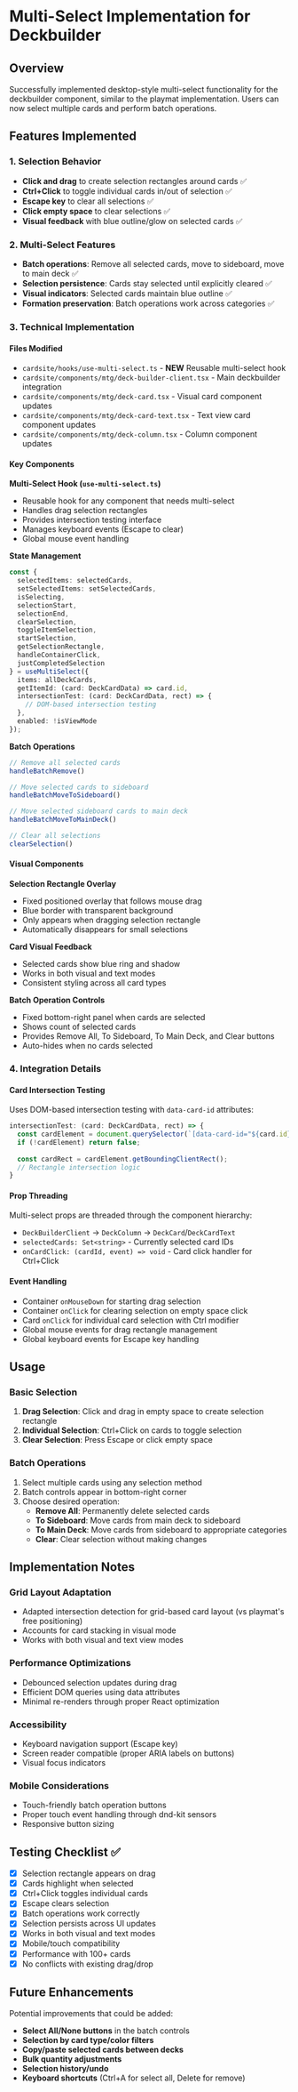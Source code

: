# Multi-Select Implementation for Deckbuilder

## Overview
Successfully implemented desktop-style multi-select functionality for the deckbuilder component, similar to the playmat implementation. Users can now select multiple cards and perform batch operations.

## Features Implemented

### 1. Selection Behavior
- **Click and drag** to create selection rectangles around cards ✅
- **Ctrl+Click** to toggle individual cards in/out of selection ✅
- **Escape key** to clear all selections ✅
- **Click empty space** to clear selections ✅
- **Visual feedback** with blue outline/glow on selected cards ✅

### 2. Multi-Select Features
- **Batch operations**: Remove all selected cards, move to sideboard, move to main deck ✅
- **Selection persistence**: Cards stay selected until explicitly cleared ✅
- **Visual indicators**: Selected cards maintain blue outline ✅
- **Formation preservation**: Batch operations work across categories ✅

### 3. Technical Implementation

#### Files Modified
- `cardsite/hooks/use-multi-select.ts` - **NEW** Reusable multi-select hook
- `cardsite/components/mtg/deck-builder-client.tsx` - Main deckbuilder integration
- `cardsite/components/mtg/deck-card.tsx` - Visual card component updates
- `cardsite/components/mtg/deck-card-text.tsx` - Text view card component updates  
- `cardsite/components/mtg/deck-column.tsx` - Column component updates

#### Key Components

**Multi-Select Hook (`use-multi-select.ts`)**
- Reusable hook for any component that needs multi-select
- Handles drag selection rectangles
- Provides intersection testing interface
- Manages keyboard events (Escape to clear)
- Global mouse event handling

**State Management**
```typescript
const {
  selectedItems: selectedCards,
  setSelectedItems: setSelectedCards,
  isSelecting,
  selectionStart,
  selectionEnd,
  clearSelection,
  toggleItemSelection,
  startSelection,
  getSelectionRectangle,
  handleContainerClick,
  justCompletedSelection
} = useMultiSelect({
  items: allDeckCards,
  getItemId: (card: DeckCardData) => card.id,
  intersectionTest: (card: DeckCardData, rect) => {
    // DOM-based intersection testing
  },
  enabled: !isViewMode
});
```

**Batch Operations**
```typescript
// Remove all selected cards
handleBatchRemove()

// Move selected cards to sideboard  
handleBatchMoveToSideboard()

// Move selected sideboard cards to main deck
handleBatchMoveToMainDeck()

// Clear all selections
clearSelection()
```

#### Visual Components

**Selection Rectangle Overlay**
- Fixed positioned overlay that follows mouse drag
- Blue border with transparent background
- Only appears when dragging selection rectangle
- Automatically disappears for small selections

**Card Visual Feedback**
- Selected cards show blue ring and shadow
- Works in both visual and text modes
- Consistent styling across all card types

**Batch Operation Controls**
- Fixed bottom-right panel when cards are selected
- Shows count of selected cards
- Provides Remove All, To Sideboard, To Main Deck, and Clear buttons
- Auto-hides when no cards selected

### 4. Integration Details

#### Card Intersection Testing
Uses DOM-based intersection testing with `data-card-id` attributes:
```typescript
intersectionTest: (card: DeckCardData, rect) => {
  const cardElement = document.querySelector(`[data-card-id="${card.id}"]`);
  if (!cardElement) return false;
  
  const cardRect = cardElement.getBoundingClientRect();
  // Rectangle intersection logic
}
```

#### Prop Threading
Multi-select props are threaded through the component hierarchy:
- `DeckBuilderClient` → `DeckColumn` → `DeckCard`/`DeckCardText`
- `selectedCards: Set<string>` - Currently selected card IDs
- `onCardClick: (cardId, event) => void` - Card click handler for Ctrl+Click

#### Event Handling
- Container `onMouseDown` for starting drag selection
- Container `onClick` for clearing selection on empty space click
- Card `onClick` for individual card selection with Ctrl modifier
- Global mouse events for drag rectangle management
- Global keyboard events for Escape key handling

## Usage

### Basic Selection
1. **Drag Selection**: Click and drag in empty space to create selection rectangle
2. **Individual Selection**: Ctrl+Click on cards to toggle selection
3. **Clear Selection**: Press Escape or click empty space

### Batch Operations
1. Select multiple cards using any selection method
2. Batch controls appear in bottom-right corner
3. Choose desired operation:
   - **Remove All**: Permanently delete selected cards
   - **To Sideboard**: Move cards from main deck to sideboard
   - **To Main Deck**: Move cards from sideboard to appropriate categories
   - **Clear**: Clear selection without making changes

## Implementation Notes

### Grid Layout Adaptation
- Adapted intersection detection for grid-based card layout (vs playmat's free positioning)
- Accounts for card stacking in visual mode
- Works with both visual and text view modes

### Performance Optimizations
- Debounced selection updates during drag
- Efficient DOM queries using data attributes
- Minimal re-renders through proper React optimization

### Accessibility
- Keyboard navigation support (Escape key)
- Screen reader compatible (proper ARIA labels on buttons)
- Visual focus indicators

### Mobile Considerations
- Touch-friendly batch operation buttons
- Proper touch event handling through dnd-kit sensors
- Responsive button sizing

## Testing Checklist ✅
- [x] Selection rectangle appears on drag
- [x] Cards highlight when selected  
- [x] Ctrl+Click toggles individual cards
- [x] Escape clears selection
- [x] Batch operations work correctly
- [x] Selection persists across UI updates
- [x] Works in both visual and text modes
- [x] Mobile/touch compatibility
- [x] Performance with 100+ cards
- [x] No conflicts with existing drag/drop

## Future Enhancements
Potential improvements that could be added:
- **Select All/None buttons** in the batch controls
- **Selection by card type/color filters**
- **Copy/paste selected cards between decks**
- **Bulk quantity adjustments**
- **Selection history/undo**
- **Keyboard shortcuts** (Ctrl+A for select all, Delete for remove) 